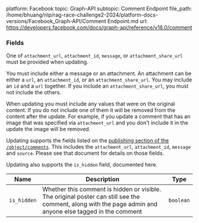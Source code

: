 platform: Facebook
topic: Graph-API
subtopic: Comment Endpoint
file_path: /home/bhuang/nlp/rag-race-challenge2-2024/platform-docs-versions/Facebook_Graph-API/Comment Endpoint.md
url: https://developers.facebook.com/docs/graph-api/reference/v18.0/comment


### Fields

One of `attachment_url`, `attachment_id`, `message`, or `attachment_share_url` must be provided when updating.

You must include either a message or an attachment. An attachment can be either a `url`, an `attachment_id`, or an `attachment_share_url`. You may include an `id` and a `url` together. If you include an `attachment_share_url`, you must not include the others.

When updating you must include any values that were on the original content. If you do not include one of them it will be removed from the content after the update. For example, if you update a comment that has an image that was specified via `attachment_url` and you don't include it in the update the image will be removed.

Updating supports the fields listed on the [publishing section of the `/object/comments`](https://developers.facebook.com/docs/graph-api/reference/object/comments#publish). This includes the `attachment_url`, `attachment_id`, `message` and `source`. Please see that document for details on those fields.

Updating also supports the `is_hidden` field, documented here.

| Name | Description | Type |
| --- | --- | --- |
| `is_hidden` | Whether this comment is hidden or visible. The original poster can still see the comment, along with the page admin and anyone else tagged in the comment | `boolean` |